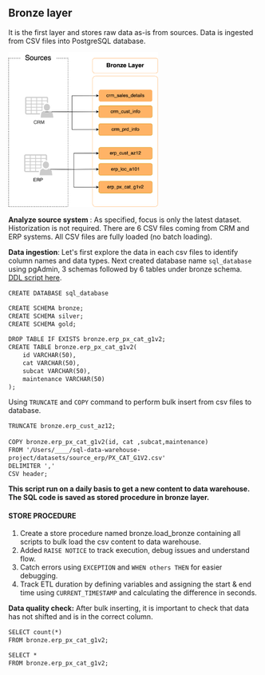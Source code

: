 ## Bronze layer
It is the first layer and stores raw data as-is from sources. Data is ingested from CSV files into PostgreSQL database. 

  <img src="https://github.com/sumedhadewan/sql_datawarehouse_project/blob/main/docs/images/data_flow_bronze_layer.drawio.svg" width="300"/>
  
<b>Analyze source system</b> : As specified, focus is only the latest dataset. Historization is not required. There are 6 CSV files coming from CRM and ERP systems. All CSV files are fully loaded (no batch loading).

<b>Data ingestion</b>: Let's first explore the data in each csv files to identify column names and data types.
Next created database name `sql_database` using pgAdmin, 3 schemas followed by 6 tables under bronze schema.
<br>
[DDL script here](https://github.com/sumedhadewan/sql_datawarehouse_project/tree/main/script/bronze).

```
CREATE DATABASE sql_database
```
```
CREATE SCHEMA bronze;
CREATE SCHEMA silver;
CREATE SCHEMA gold;
```
```
DROP TABLE IF EXISTS bronze.erp_px_cat_g1v2;
CREATE TABLE bronze.erp_px_cat_g1v2(
	id VARCHAR(50),
	cat VARCHAR(50),
	subcat VARCHAR(50),
	maintenance VARCHAR(50)
);

```

Using `TRUNCATE` and `COPY` command to perform bulk insert from csv files to database. 
```
TRUNCATE bronze.erp_cust_az12;

COPY bronze.erp_px_cat_g1v2(id, cat ,subcat,maintenance)
FROM '/Users/____/sql-data-warehouse-project/datasets/source_erp/PX_CAT_G1V2.csv'
DELIMITER ','
CSV header;
```
**This script run on a daily basis to get a new content to data warehouse. The SQL code is saved as stored procedure in bronze layer.**

#### STORE PROCEDURE
1. Create a store procedure named bronze.load_bronze containing all scripts to bulk load the csv content to data warehouse.
2. Added `RAISE NOTICE` to track execution, debug issues and understand flow.
3. Catch errors using `EXCEPTION` and `WHEN others THEN` for easier debugging.
4. Track ETL duration by defining variables and assigning the start & end time using `CURRENT_TIMESTAMP` and calculating the difference in seconds.


<b>Data quality check:</b>
After bulk inserting, it is important to check that data has not shifted and is in the correct column.
```
SELECT count(*)
FROM bronze.erp_px_cat_g1v2;
```
```
SELECT *
FROM bronze.erp_px_cat_g1v2;
```



